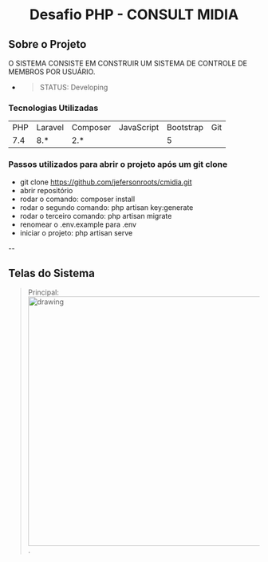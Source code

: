 # <p align="center"> Desafio PHP - CONSULT MIDIA </p>

## Sobre o Projeto

  O SISTEMA CONSISTE EM CONSTRUIR UM SISTEMA DE CONTROLE DE MEMBROS POR USUÁRIO.

   * > STATUS: Developing

### Tecnologias Utilizadas

<table>
    <tr>
        <td>PHP</td>
        <td>Laravel</td>
        <td>Composer</td>
        <td>JavaScript</td>
        <td>Bootstrap</td>
        <td>Git</td>
    </tr>
    <tr>
        <td>7.4</td>
        <td>8.*</td>
        <td>2.*</td>
        <td></td>
        <td>5</td>
        <td></td>
    </tr>

</table>

### Passos utilizados para abrir o projeto após um git clone
   *  git clone https://github.com/jefersonroots/cmidia.git
   *  abrir repositório 
   *  rodar o comando: composer install 
   *  rodar o segundo comando: php artisan key:generate
   *  rodar o terceiro comando: php artisan migrate
   *  renomear o .env.example para .env 
   *  iniciar o projeto: php artisan serve

--

## Telas do Sistema
  > Principal: <br>
<img src="https://user-images.githubusercontent.com/64113091/153602131-f5b74786-b182-4961-a3be-23b713e17a15.JPG" alt="drawing" width="500" heigth="350" />.
  



